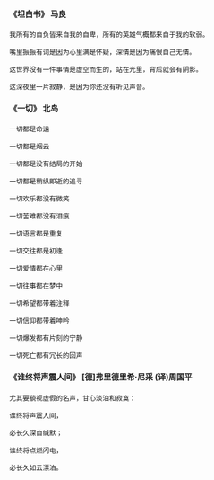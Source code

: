 
#### 《坦白书》 马良

```
我所有的自负皆来自我的自卑，所有的英雄气概都来自于我的软弱。

嘴里振振有词是因为心里满是怀疑，深情是因为痛恨自己无情。

这世界没有一件事情是虚空而生的，站在光里，背后就会有阴影。

这深夜里一片寂静，是因为你还没有听见声音。
```

#### 《一切》 北岛

```
一切都是命运

一切都是烟云

一切都是没有结局的开始

一切都是稍纵即逝的追寻

一切欢乐都没有微笑

一切苦难都没有泪痕

一切语言都是重复

一切交往都是初逢

一切爱情都在心里

一切往事都在梦中

一切希望都带着注释

一切信仰都带着呻吟

一切爆发都有片刻的宁静

一切死亡都有冗长的回声
```

#### 《谁终将声震人间》 [德]弗里德里希·尼采 (译)周国平

```
尤其要藐视虚假的名声，甘心淡泊和寂寞：

谁终将声震人间，

必长久深自缄默；

谁终将点燃闪电，

必长久如云漂泊。
```
